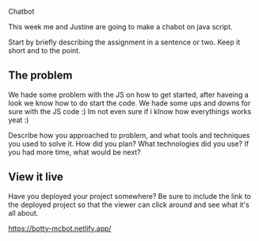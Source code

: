 Chatbot

This week me and Justine are going to make a chabot on java script.

Start by briefly describing the assignment in a sentence or two. Keep it short and to the point.

## The problem

We hade some problem with the JS on how to get started, after haveing a look we know how to do start the code. We hade some ups and downs for sure with the JS code :) 
Im not even sure if i klnow how everythings works yeat :) 

Describe how you approached to problem, and what tools and techniques you used to solve it. How did you plan? What technologies did you use? If you had more time, what would be next?

## View it live

Have you deployed your project somewhere? Be sure to include the link to the deployed project so that the viewer can click around and see what it's all about.


https://botty-mcbot.netlify.app/
